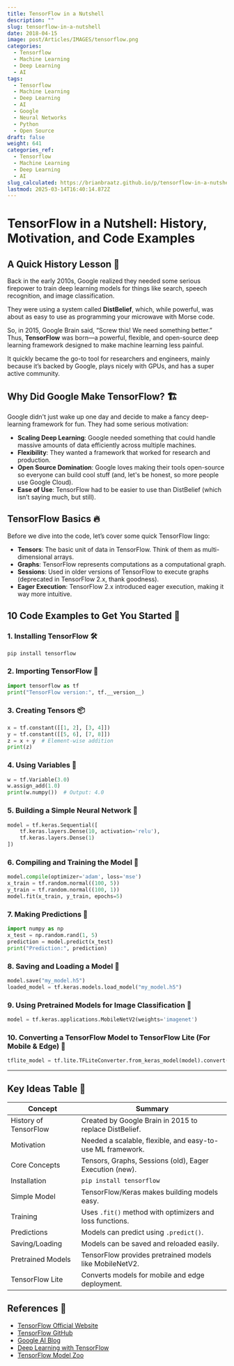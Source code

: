 ```yaml
---
title: TensorFlow in a Nutshell
description: ""
slug: tensorflow-in-a-nutshell
date: 2018-04-15
image: post/Articles/IMAGES/tensorflow.png
categories:
  - Tensorflow
  - Machine Learning
  - Deep Learning
  - AI
tags:
  - Tensorflow
  - Machine Learning
  - Deep Learning
  - AI
  - Google
  - Neural Networks
  - Python
  - Open Source
draft: false
weight: 641
categories_ref:
  - Tensorflow
  - Machine Learning
  - Deep Learning
  - AI
slug_calculated: https://brianbraatz.github.io/p/tensorflow-in-a-nutshell
lastmod: 2025-03-14T16:40:14.872Z
---
```

# TensorFlow in a Nutshell: History, Motivation, and Code Examples

## A Quick History Lesson 📜

Back in the early 2010s, Google realized they needed some serious firepower to train deep learning models for things like search, speech recognition, and image classification.

They were using a system called **DistBelief**, which, while powerful, was about as easy to use as programming your microwave with Morse code.

So, in 2015, Google Brain said, “Screw this! We need something better.” Thus, **TensorFlow** was born—a powerful, flexible, and open-source deep learning framework designed to make machine learning less painful.

It quickly became the go-to tool for researchers and engineers, mainly because it’s backed by Google, plays nicely with GPUs, and has a super active community.

## Why Did Google Make TensorFlow? 🏗️

Google didn't just wake up one day and decide to make a fancy deep-learning framework for fun. They had some serious motivation:

* **Scaling Deep Learning**: Google needed something that could handle massive amounts of data efficiently across multiple machines.
* **Flexibility**: They wanted a framework that worked for research and production.
* **Open Source Domination**: Google loves making their tools open-source so everyone can build cool stuff (and, let's be honest, so more people use Google Cloud).
* **Ease of Use**: TensorFlow had to be easier to use than DistBelief (which isn’t saying much, but still).

## TensorFlow Basics 🔥

Before we dive into the code, let’s cover some quick TensorFlow lingo:

* **Tensors**: The basic unit of data in TensorFlow. Think of them as multi-dimensional arrays.
* **Graphs**: TensorFlow represents computations as a computational graph.
* **Sessions**: Used in older versions of TensorFlow to execute graphs (deprecated in TensorFlow 2.x, thank goodness).
* **Eager Execution**: TensorFlow 2.x introduced eager execution, making it way more intuitive.

## 10 Code Examples to Get You Started 🚀

### 1. Installing TensorFlow 🛠️

```python
pip install tensorflow
```

### 2. Importing TensorFlow  🏁

```python
import tensorflow as tf
print("TensorFlow version:", tf.__version__)
```

### 3. Creating Tensors 📦

```python
x = tf.constant([[1, 2], [3, 4]])
y = tf.constant([[5, 6], [7, 8]])
z = x + y  # Element-wise addition
print(z)
```

### 4. Using Variables 🔄

```python
w = tf.Variable(3.0)
w.assign_add(1.0)
print(w.numpy())  # Output: 4.0
```

### 5. Building a Simple Neural Network 🧠

```python
model = tf.keras.Sequential([
    tf.keras.layers.Dense(10, activation='relu'),
    tf.keras.layers.Dense(1)
])
```

### 6. Compiling and Training the Model 🎯

```python
model.compile(optimizer='adam', loss='mse')
x_train = tf.random.normal((100, 5))
y_train = tf.random.normal((100, 1))
model.fit(x_train, y_train, epochs=5)
```

### 7. Making Predictions 🔮

```python
import numpy as np
x_test = np.random.rand(1, 5)
prediction = model.predict(x_test)
print("Prediction:", prediction)
```

### 8. Saving and Loading a Model 💾

```python
model.save("my_model.h5")
loaded_model = tf.keras.models.load_model("my_model.h5")
```

### 9. Using Pretrained Models for Image Classification 📸

```python
model = tf.keras.applications.MobileNetV2(weights='imagenet')
```

### 10. Converting a TensorFlow Model to TensorFlow Lite (For Mobile & Edge) 📱

```python
tflite_model = tf.lite.TFLiteConverter.from_keras_model(model).convert()
```

<!-- 
## Conclusion 🎉

TensorFlow has come a long way from the early days of **DistBelief**.

With its intuitive API, massive community, and Google’s backing, it’s one of the best tools for anyone looking to dive into deep learning.

So go ahead—build that fancy AI model, deploy it on the cloud, and impress your friends (or at least your cat). 😸 -->

***

## Key Ideas Table 📌

| Concept               | Summary                                                    |
| --------------------- | ---------------------------------------------------------- |
| History of TensorFlow | Created by Google Brain in 2015 to replace DistBelief.     |
| Motivation            | Needed a scalable, flexible, and easy-to-use ML framework. |
| Core Concepts         | Tensors, Graphs, Sessions (old), Eager Execution (new).    |
| Installation          | `pip install tensorflow`                                   |
| Simple Model          | TensorFlow/Keras makes building models easy.               |
| Training              | Uses `.fit()` method with optimizers and loss functions.   |
| Predictions           | Models can predict using `.predict()`.                     |
| Saving/Loading        | Models can be saved and reloaded easily.                   |
| Pretrained Models     | TensorFlow provides pretrained models like MobileNetV2.    |
| TensorFlow Lite       | Converts models for mobile and edge deployment.            |

## References 🔗

* [TensorFlow Official Website](https://www.tensorflow.org/)
* [TensorFlow GitHub](https://github.com/tensorflow/tensorflow)
* [Google AI Blog](https://ai.googleblog.com/)
* [Deep Learning with TensorFlow](https://www.deeplearning.ai/)
* [TensorFlow Model Zoo](https://tfhub.dev/)
